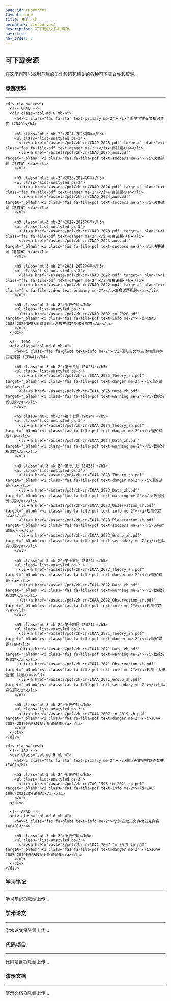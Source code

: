 ```yaml
---
page_id: resources
layout: page
title: 资源下载
permalink: /resources/
description: 可下载的文件和资源。
nav: true
nav_order: 7
---
```


<!-- pages/resources.md -->
<div class="resources">
  <h2>可下载资源</h2>
  
  <div class="row">
    <div class="col-md-12">
      <p>在这里您可以找到与我的工作和研究相关的各种可下载文件和资源。</p>
    </div>
  </div>

  <!-- 竞赛资料 -->
  <section class="mt-5">
    <h3><i class="fas fa-trophy text-warning me-2"></i>竞赛资料</h3>
    <hr>
    
    <div class="row">
      <!-- CNAO -->
      <div class="col-md-6 mb-4">
        <h4><i class="fas fa-star text-primary me-2"></i>全国中学生天文知识竞赛 (CNAO)</h4>
        
        <h5 class="mt-3 mb-2">2024-2025学年</h5>
        <ul class="list-unstyled ps-3">
          <li><a href="/assets/pdf/zh-cn/CNAO_2025.pdf" target="_blank"><i class="fas fa-file-pdf text-danger me-2"></i>决赛试题</a></li>
          <li><a href="/assets/pdf/zh-cn/CNAO_2025_ans.pdf" target="_blank"><i class="fas fa-file-pdf text-success me-2"></i>决赛试题（含答案）</a></li>
        </ul>
        
        <h5 class="mt-3 mb-2">2023-2024学年</h5>
        <ul class="list-unstyled ps-3">
          <li><a href="/assets/pdf/zh-cn/CNAO_2024.pdf" target="_blank"><i class="fas fa-file-pdf text-danger me-2"></i>决赛试题</a></li>
          <li><a href="/assets/pdf/zh-cn/CNAO_2024_ans.pdf" target="_blank"><i class="fas fa-file-pdf text-success me-2"></i>决赛试题（含答案）</a></li>
        </ul>
        
        <h5 class="mt-3 mb-2">2022-2023学年</h5>
        <ul class="list-unstyled ps-3">
          <li><a href="/assets/pdf/zh-cn/CNAO_2023.pdf" target="_blank"><i class="fas fa-file-pdf text-danger me-2"></i>决赛试题</a></li>
          <li><a href="/assets/pdf/zh-cn/CNAO_2023_ans.pdf" target="_blank"><i class="fas fa-file-pdf text-success me-2"></i>决赛试题（含答案）</a></li>
        </ul>
        
        <h5 class="mt-3 mb-2">2021-2022学年</h5>
        <ul class="list-unstyled ps-3">
          <li><a href="/assets/pdf/zh-cn/CNAO_2022.pdf" target="_blank"><i class="fas fa-file-pdf text-danger me-2"></i>决赛试题</a></li>
          <li><a href="/assets/pdf/zh-cn/CNAO_2022.mp4" target="_blank"><i class="fas fa-file-video text-primary me-2"></i>决赛试题视频</a></li>
        </ul>
        
        <h5 class="mt-3 mb-2">历史资料</h5>
        <ul class="list-unstyled ps-3">
          <li><a href="/assets/pdf/zh-cn/CNAO_2002_to_2020.pdf" target="_blank"><i class="fas fa-file-pdf text-info me-2"></i>CNAO 2002-2020决赛&国家集训队选拔赛试题及部分解答</a></li>
        </ul>
      </div>
      
      <!-- IOAA -->
      <div class="col-md-6 mb-4">
        <h4><i class="fas fa-globe text-info me-2"></i>国际天文与天体物理奥林匹克竞赛 (IOAA)</h4>
        
        <h5 class="mt-3 mb-2">第十八届（2025）</h5>
        <ul class="list-unstyled ps-3">
          <li><a href="/assets/pdf/zh-cn/IOAA_2025_Theory_zh.pdf" target="_blank"><i class="fas fa-file-pdf text-danger me-2"></i>理论试题</a></li>
          <li><a href="/assets/pdf/zh-cn/IOAA_2025_Data_zh.pdf" target="_blank"><i class="fas fa-file-pdf text-warning me-2"></i>数据分析试题</a></li>
        </ul>

        <h5 class="mt-3 mb-2">第十七届（2024）</h5>
        <ul class="list-unstyled ps-3">
          <li><a href="/assets/pdf/zh-cn/IOAA_2024_Theory_zh.pdf" target="_blank"><i class="fas fa-file-pdf text-danger me-2"></i>理论试题</a></li>
          <li><a href="/assets/pdf/zh-cn/IOAA_2024_Data_zh.pdf" target="_blank"><i class="fas fa-file-pdf text-warning me-2"></i>数据分析试题</a></li>
        </ul>

        <h5 class="mt-3 mb-2">第十六届（2023）</h5>
        <ul class="list-unstyled ps-3">
          <li><a href="/assets/pdf/zh-cn/IOAA_2023_Theory_zh.pdf" target="_blank"><i class="fas fa-file-pdf text-danger me-2"></i>理论试题</a></li>
          <li><a href="/assets/pdf/zh-cn/IOAA_2023_Data_zh.pdf" target="_blank"><i class="fas fa-file-pdf text-warning me-2"></i>数据分析试题</a></li>
          <li><a href="/assets/pdf/zh-cn/IOAA_2023_Observation_zh.pdf" target="_blank"><i class="fas fa-file-pdf text-info me-2"></i>观测试题</a></li>
          <li><a href="/assets/pdf/zh-cn/IOAA_2023_Planetarium_zh.pdf" target="_blank"><i class="fas fa-file-pdf text-success me-2"></i>天象厅试题</a></li>
          <li><a href="/assets/pdf/zh-cn/IOAA_2023_Group_zh.pdf" target="_blank"><i class="fas fa-file-pdf text-secondary me-2"></i>团队赛试题</a></li>
        </ul>

        <h5 class="mt-3 mb-2">第十五届（2022）</h5>
        <ul class="list-unstyled ps-3">
          <li><a href="/assets/pdf/zh-cn/IOAA_2022_Theory_zh.pdf" target="_blank"><i class="fas fa-file-pdf text-danger me-2"></i>理论试题</a></li>
          <li><a href="/assets/pdf/zh-cn/IOAA_2022_Data_zh.pdf" target="_blank"><i class="fas fa-file-pdf text-warning me-2"></i>数据分析试题</a></li>
          <li><a href="/assets/pdf/zh-cn/IOAA_2022_Observation_zh.pdf" target="_blank"><i class="fas fa-file-pdf text-info me-2"></i>观测试题</a></li>
        </ul>

        <h5 class="mt-3 mb-2">第十四届（2021）</h5>
        <ul class="list-unstyled ps-3">
          <li><a href="/assets/pdf/zh-cn/IOAA_2021_Theory_zh.pdf" target="_blank"><i class="fas fa-file-pdf text-danger me-2"></i>理论试题</a></li>
          <li><a href="/assets/pdf/zh-cn/IOAA_2021_Data_zh.pdf" target="_blank"><i class="fas fa-file-pdf text-warning me-2"></i>数据分析试题</a></li>
          <li><a href="/assets/pdf/zh-cn/IOAA_2021_Observation_zh.pdf" target="_blank"><i class="fas fa-file-pdf text-info me-2"></i>观测（太阳物理）试题</a></li>
          <li><a href="/assets/pdf/zh-cn/IOAA_2021_Group_zh.pdf" target="_blank"><i class="fas fa-file-pdf text-secondary me-2"></i>团队赛试题</a></li>
        </ul>

        <h5 class="mt-3 mb-2">历史资料</h5>
        <ul class="list-unstyled ps-3">
          <li><a href="/assets/pdf/zh-cn/IOAA_2007_to_2019_zh.pdf" target="_blank"><i class="fas fa-file-pdf text-danger me-2"></i>IOAA 2007-2019理论&数据分析试题集</a></li>
        </ul>
      </div>
    </div>

    <div class="row">
      <!-- IAO -->
      <div class="col-md-6 mb-4">
        <h4><i class="fas fa-star text-primary me-2"></i>国际天文奥林匹克竞赛 (IAO)</h4>
        
        <h5 class="mt-3 mb-2">历史资料</h5>
        <ul class="list-unstyled ps-3">
          <li><a href="/assets/pdf/zh-cn/IAO_1996_to_2021_zh.pdf" target="_blank"><i class="fas fa-file-pdf text-info me-2"></i>IAO 1996-2021部分试题集</a></li>
        </ul>
      </div>
      
      <!-- APAO -->
      <div class="col-md-6 mb-4">
        <h4><i class="fas fa-globe text-info me-2"></i>亚太天文奥林匹克竞赛 (APAO)</h4>
        
        <h5 class="mt-3 mb-2">历史资料</h5>
        <ul class="list-unstyled ps-3">
          <li><a href="/assets/pdf/zh-cn/IOAA_2007_to_2019_zh.pdf" target="_blank"><i class="fas fa-file-pdf text-danger me-2"></i>IOAA 2007-2019理论&数据分析试题集</a></li>
        </ul>
      </div>
    </div>
  </section>

  <!-- 学习笔记 -->
  <section class="mt-5">
    <h3><i class="fas fa-book text-success me-2"></i>学习笔记</h3>
    <hr>
    <div class="row">
      <div class="col-md-12">
        <p class="text-muted">学习笔记将陆续上传...</p>
        <!-- 在此添加学习笔记 -->
      </div>
    </div>
  </section>

  <!-- 学术论文 -->
  <section class="mt-5">
    <h3><i class="fas fa-file-alt text-primary me-2"></i>学术论文</h3>
    <hr>
    <div class="row">
      <div class="col-md-12">
        <p class="text-muted">学术论文将陆续上传...</p>
        <!-- 在此添加学术论文 -->
      </div>
    </div>
  </section>

  <!-- 代码项目 -->
  <section class="mt-5">
    <h3><i class="fas fa-code text-secondary me-2"></i>代码项目</h3>
    <hr>
    <div class="row">
      <div class="col-md-12">
        <p class="text-muted">代码项目将陆续上传...</p>
        <!-- 在此添加代码项目 -->
      </div>
    </div>
  </section>

  <!-- 演示文档 -->
  <section class="mt-5">
    <h3><i class="fas fa-presentation-screen text-danger me-2"></i>演示文档</h3>
    <hr>
    <div class="row">
      <div class="col-md-12">
        <p class="text-muted">演示文档将陆续上传...</p>
        <!-- 在此添加演示文档 -->
      </div>
    </div>
  </section>

</div>